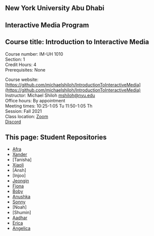 ## New York University Abu Dhabi    
## Interactive Media Program    
## Course title: Introduction to Interactive Media  
Course number: IM-UH 1010   
Section: 1    
Credit Hours: 4         
Prerequisites: None       

Course website: [https://github.com/michaelshiloh/IntroductionToInteractiveMedia](https://github.com/michaelshiloh/IntroductionToInteractiveMedia)      
Instructor: Michael Shiloh mshiloh@nyu.edu    
Office hours: By appointment  
Meeting times: 10:25-1:05 Tu 11:50-1:05 Th   
Session: Fall 2021       
Class location: [Zoom](https://nyu.zoom.us/j/93719271713)   
[Discord](https://discord.com/channels/714727038078025851/716332110268465172)   

## This page: Student Repositories

- [Afra](https://github.com/afralmaz/intro-to-im)
- [Xander](https://github.com/xandernyuad/IntrotoIM)
- [Tanisha]
- [Xiaoli](https://github.com/XiaoliHan19/IntroToIM)
- [Ansh]
- [Injoo]
- [Jeongin](https://github.com/jjeongin/intro-to-IM)
- [Fiona](https://github.com/fionajlin/IntrotoIM)
- [Boby](https://github.com/Biubers/Intro-to-IM.git)
- [Anushka](https://github.com/anushka-upadhyay/IntroductionToInteractiveMedia)
- [Sonny](https://github.com/leregdos/IntroductionToInteractiveMedia)
- [Noah]
- [Shumin]
- [Aadhar](https://github.com/aa-wa/Intro-to-IM)
- [Erica](https://github.com/ericawu1788/introToIM)
- [Angelica](https://github.com/angelicaraagas/IntroToIM/blob/54da6a107f804d08f0fb0a062aa737edafa70811/README.md)
